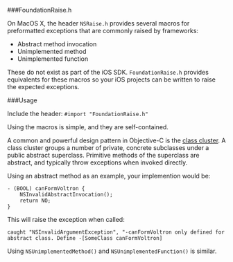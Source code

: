###FoundationRaise.h

On MacOS X, the header `NSRaise.h` provides several macros for preformatted exceptions that are commonly raised by frameworks:

- Abstract method invocation
- Unimplemented method
- Unimplemented function

These do not exist as part of the iOS SDK. `FoundationRaise.h` provides equivalents for these macros so your iOS projects can be written to raise the expected exceptions.

###Usage

Include the header:
`#import "FoundationRaise.h"`

Using the macros is simple, and they are self-contained. 

A common and powerful design pattern in Objective-C is the [class cluster](https://developer.apple.com/library/ios/documentation/general/conceptual/CocoaEncyclopedia/ClassClusters/ClassClusters.html). A class cluster groups a number of private, concrete subclasses under a public abstract superclass. Primitive methods of the superclass are abstract, and typically throw exceptions when invoked directly.

Using an abstract method as an example, your implemention would be:

	- (BOOL) canFormVoltron {
		NSInvalidAbstractInvocation();
		return NO;
	}
	
This will raise the exception when called:

`caught "NSInvalidArgumentException", "-canFormVoltron only defined for abstract class. Define -[SomeClass canFormVoltron]`

Using `NSUnimplementedMethod()` and `NSUnimplementedFunction()` is similar.
